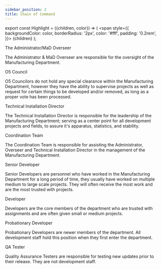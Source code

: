 ```yaml
---
sidebar_position: 2
title: Chain of Command
---
```


export const Highlight = ({children, color}) => (
  <span
    style={{
      backgroundColor: color,
      borderRadius: '2px',
      color: '#fff',
      padding: '0.2rem',
    }}>
    {children}
  </span>
);

<Highlight color="#000000">The Administrator/MaD Overseer</Highlight>

The Administrator & MaD Overseer are responsible for the oversight of the Manufacturing Department.

<Highlight color="#000000">O5 Council</Highlight>

O5 Councilors do not hold any special clearance within the Manufacturing Department, however they have the ability to supervise projects as well as request for certain things to be developed and/or removed, as long as a proper vote has been processed.

<Highlight color="#9f2f30">Technical Installation Director</Highlight>

The Technical Installation Director is responsible for the leadership of the Manufacturing Department; serving as a center point for all development projects and fields, to assure it's apparatus, statistics, and stability.

<Highlight color="#f9c149">Coordination Team</Highlight>

The Coordination Team is responsible for assisting the Administrator, Overseer and Technical Installation Director in the management of the Manufacturing Department.

<Highlight color="#2b75a7">Senior Developer</Highlight>

Senior Developers are personnel who have worked in the Manufacturing Department for a long period of time, they usually have worked on multiple medium to large scale projects. They will often receive the most work and are the most trusted with projects.

<Highlight color="#493a2a">Developer</Highlight>

Developers are the core members of the department who are trusted with assignments and are often given small or medium projects.

<Highlight color="#726457">Probationary Developer</Highlight>

Probationary Developers are newer members of the department. All development staff hold this position when they first enter the department.

<Highlight color="#9f5bb2">QA Tester</Highlight>

Quality Assurance Testers are responsible for testing new updates prior to their release. They are not development staff.
